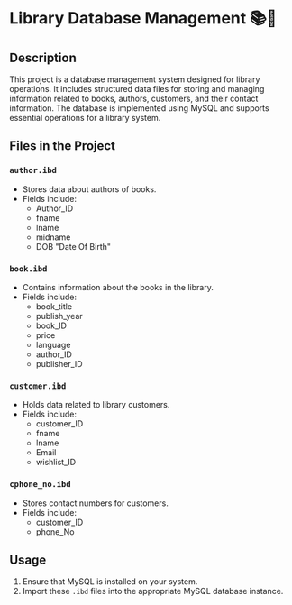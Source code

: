 # Library Database Management 📚🏫

## Description
This project is a database management system designed for library operations. 
It includes structured data files for storing and managing information related 
to books, authors, customers, and their contact information. 
The database is implemented using MySQL and supports essential operations for a library system.

## Files in the Project

### `author.ibd`
- Stores data about authors of books.
- Fields include:
  - Author_ID
  - fname
  - lname
  - midname
  - DOB "Date Of Birth"

### `book.ibd`
- Contains information about the books in the library.
- Fields include:
  - book_title
  - publish_year
  - book_ID
  - price
  - language
  - author_ID
  - publisher_ID

### `customer.ibd`
- Holds data related to library customers.
- Fields include:
  - customer_ID
  - fname
  - lname
  - Email
  - wishlist_ID

### `cphone_no.ibd`
- Stores contact numbers for customers.
- Fields include:
  - customer_ID
  - phone_No

## Usage
1. Ensure that MySQL is installed on your system.
2. Import these `.ibd` files into the appropriate MySQL database instance.
